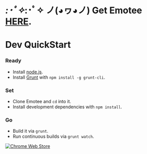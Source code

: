 # *:･ﾟ✧*:･ﾟ✧ ノ(◕ヮ◕ノ) Get Emotee [HERE](https://chrome.google.com/webstore/detail/ollfjiihaphmpjemfhmkngaajbdblbkb).

# Dev QuickStart

### Ready

- Install [node.js](http://nodejs.org).
- Install [Grunt](http://gruntjs.com) with `npm install -g grunt-cli`.

### Set

- Clone Emotee and `cd` into it.
- Install development dependencies with `npm install`.

### Go

- Build it via `grunt`.
- Run continuous builds via `grunt watch`.

[![Chrome Web Store](https://code.google.com/chrome/webstore/images/branding/ChromeWebStore_BadgeWBorder_v2_206x58.png)](https://chrome.google.com/webstore/detail/ollfjiihaphmpjemfhmkngaajbdblbkb)
